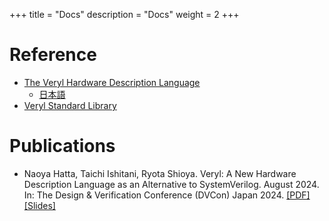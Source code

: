 +++
title = "Docs"
description = "Docs"
weight = 2
+++

# Reference

* [The Veryl Hardware Description Language](https://doc.veryl-lang.org/book/)
    * [日本語](https://doc.veryl-lang.org/book/ja/)
* [Veryl Standard Library](https://std.veryl-lang.org/)

# Publications

* Naoya Hatta, Taichi Ishitani, Ryota Shioya.
  Veryl: A New Hardware Description Language as an Alternative to SystemVerilog.
  August 2024. In: The Design & Verification Conference (DVCon) Japan 2024.
  [[PDF]](veryl_dvcon-jpn-2024.pdf) [[Slides]](veryl_dvcon-jpn-2024-slide.pdf)
